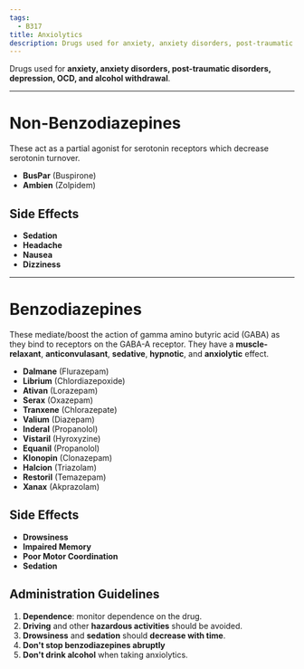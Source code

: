 ```yaml
---
tags:
  - B317
title: Anxiolytics
description: Drugs used for anxiety, anxiety disorders, post-traumatic disorders, depression, OCD, and alcohol withdrawal. Divided between non-benzodiazepine and benzodiazepine classes.
---
```

Drugs used for **anxiety, anxiety disorders, post-traumatic disorders, depression, OCD, and alcohol withdrawal**.
___
# Non-Benzodiazepines
These act as a partial agonist for serotonin receptors which decrease serotonin turnover.
- **BusPar** (Buspirone)
- **Ambien** (Zolpidem)
## Side Effects
- **Sedation**
- **Headache**
- **Nausea**
- **Dizziness**
___
# Benzodiazepines
These mediate/boost the action of gamma amino butyric acid (GABA) as they bind to receptors on the GABA-A receptor. They have a **muscle-relaxant**, **anticonvulasant**, **sedative**, **hypnotic**, and **anxiolytic** effect.
- **Dalmane** (Flurazepam)
- **Librium** (Chlordiazepoxide)
- **Ativan** (Lorazepam)
- **Serax** (Oxazepam)
- **Tranxene** (Chlorazepate)
- **Valium** (Diazepam)
- **Inderal** (Propanolol)
- **Vistaril** (Hyroxyzine)
- **Equanil** (Propanolol)
- **Klonopin** (Clonazepam)
- **Halcion** (Triazolam)
- **Restoril** (Temazepam)
- **Xanax** (Akprazolam)
## Side Effects
- **Drowsiness**
- **Impaired Memory**
- **Poor Motor Coordination**
- **Sedation**
## Administration Guidelines
1. **Dependence**: monitor dependence on the drug.
2. **Driving** and other **hazardous activities** should be avoided.
3. **Drowsiness** and **sedation** should **decrease with time**.
4. **Don't stop benzodiazepines abruptly**
5. **Don't drink alcohol** when taking anxiolytics.